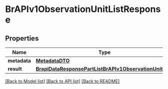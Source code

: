 # BrAPIv1ObservationUnitListResponse

## Properties
Name | Type | Description | Notes
------------ | ------------- | ------------- | -------------
**metadata** | [**MetadataDTO**](MetadataDTO.md) |  | [optional] 
**result** | [**BrapiDataResponsePartListBrAPIv1ObservationUnitDTO**](BrapiDataResponsePartListBrAPIv1ObservationUnitDTO.md) |  | [optional] 

[[Back to Model list]](../README.md#documentation-for-models) [[Back to API list]](../README.md#documentation-for-api-endpoints) [[Back to README]](../README.md)


